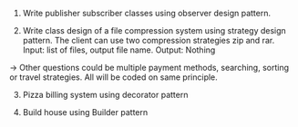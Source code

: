 1. Write publisher subscriber classes using observer design pattern.

2. Write class design of a file compression system using strategy design pattern. 
    The client can use two compression strategies zip and rar.
   Input:   list of files, output file name.
   Output: Nothing

-> Other questions could be multiple payment methods, searching, sorting or travel strategies.
All will be coded on same principle.

3. Pizza billing system using decorator pattern

4. Build house using Builder pattern